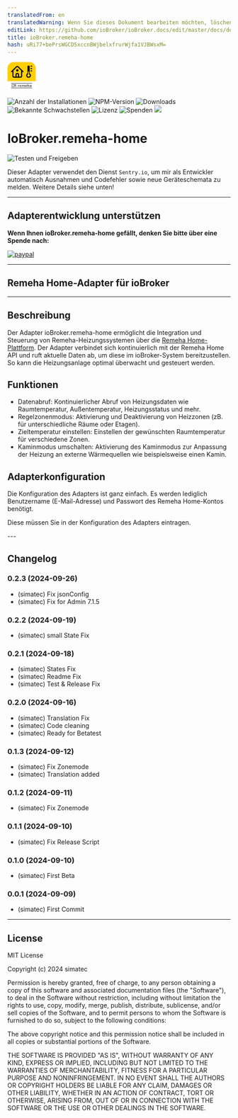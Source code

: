 ```yaml
---
translatedFrom: en
translatedWarning: Wenn Sie dieses Dokument bearbeiten möchten, löschen Sie bitte das Feld "translationsFrom". Andernfalls wird dieses Dokument automatisch erneut übersetzt
editLink: https://github.com/ioBroker/ioBroker.docs/edit/master/docs/de/adapterref/iobroker.remeha-home/README.md
title: ioBroker.remeha-home
hash: uRi77+bePrsWGCD5xccnBWjbelxfrurWjfa1VJBWsxM=
---
```

![Logo](../../../en/adapterref/iobroker.remeha-home/admin/remeha-home.png)

![Anzahl der Installationen](http://iobroker.live/badges/remeha-home-stable.svg)
![NPM-Version](http://img.shields.io/npm/v/iobroker.remeha-home.svg)
![Downloads](https://img.shields.io/npm/dm/iobroker.remeha-home.svg)
![Bekannte Schwachstellen](https://snyk.io/test/github/simatec/ioBroker.remeha-home/badge.svg)
![Lizenz](https://img.shields.io/github/license/simatec/ioBroker.remeha-home?style=flat)
![Spenden](https://img.shields.io/badge/paypal-donate%20|%20spenden-blue.svg)
![](https://img.shields.io/static/v1?label=Sponsor&message=%E2%9D%A4&logo=GitHub&color=%23fe8e86)

# IoBroker.remeha-home
![Testen und Freigeben](https://github.com/simatec/ioBroker.remeha-home/workflows/Test%20and%20Release/badge.svg)

Dieser Adapter verwendet den Dienst `Sentry.io`, um mir als Entwickler automatisch Ausnahmen und Codefehler sowie neue Geräteschemata zu melden. Weitere Details siehe unten!

---

## Adapterentwicklung unterstützen
**Wenn Ihnen ioBroker.remeha-home gefällt, denken Sie bitte über eine Spende nach:**

[![paypal](https://www.paypalobjects.com/en_US/DK/i/btn/btn_donateCC_LG.gif)](https://paypal.me/mk1676)

---

## Remeha Home-Adapter für ioBroker
---

## Beschreibung
Der Adapter ioBroker.remeha-home ermöglicht die Integration und Steuerung von Remeha-Heizungssystemen über die [Remeha Home-Plattform](https://www.remeha.de/produkte/speicher-und-zubehoer/regelungen/home-app). Der Adapter verbindet sich kontinuierlich mit der Remeha Home API und ruft aktuelle Daten ab, um diese im ioBroker-System bereitzustellen. So kann die Heizungsanlage optimal überwacht und gesteuert werden.

## Funktionen
* Datenabruf: Kontinuierlicher Abruf von Heizungsdaten wie Raumtemperatur, Außentemperatur, Heizungsstatus und mehr.
* Regelzonenmodus: Aktivierung und Deaktivierung von Heizzonen (zB. für unterschiedliche Räume oder Etagen).
* Zieltemperatur einstellen: Einstellen der gewünschten Raumtemperatur für verschiedene Zonen.
* Kaminmodus umschalten: Aktivierung des Kaminmodus zur Anpassung der Heizung an externe Wärmequellen wie beispielsweise einen Kamin.

## Adapterkonfiguration
Die Konfiguration des Adapters ist ganz einfach.
Es werden lediglich Benutzername (E-Mail-Adresse) und Passwort des Remeha Home-Kontos benötigt.

Diese müssen Sie in der Konfiguration des Adapters eintragen.

--- <!-- ### **IN ARBEIT** -->

## Changelog
### 0.2.3 (2024-09-26)
* (simatec) Fix jsonConfig
* (simatec) Fix for Admin 7.1.5

### 0.2.2 (2024-09-19)
* (simatec) small State Fix

### 0.2.1 (2024-09-18)
* (simatec) States Fix
* (simatec) Readme Fix
* (simatec) Test & Release Fix

### 0.2.0 (2024-09-16)
* (simatec) Translation Fix
* (simatec) Code cleaning
* (simatec) Ready for Betatest

### 0.1.3 (2024-09-12)
* (simatec) Fix Zonemode
* (simatec) Translation added

### 0.1.2 (2024-09-11)
* (simatec) Fix Zonemode

### 0.1.1 (2024-09-10)
* (simatec) Fix Release Script

### 0.1.0 (2024-09-10)
* (simatec) First Beta

### 0.0.1 (2024-09-09)
* (simatec) First Commit
---

## License

MIT License

Copyright (c) 2024 simatec

Permission is hereby granted, free of charge, to any person obtaining a copy
of this software and associated documentation files (the "Software"), to deal
in the Software without restriction, including without limitation the rights
to use, copy, modify, merge, publish, distribute, sublicense, and/or sell
copies of the Software, and to permit persons to whom the Software is
furnished to do so, subject to the following conditions:

The above copyright notice and this permission notice shall be included in all
copies or substantial portions of the Software.

THE SOFTWARE IS PROVIDED "AS IS", WITHOUT WARRANTY OF ANY KIND, EXPRESS OR
IMPLIED, INCLUDING BUT NOT LIMITED TO THE WARRANTIES OF MERCHANTABILITY,
FITNESS FOR A PARTICULAR PURPOSE AND NONINFRINGEMENT. IN NO EVENT SHALL THE
AUTHORS OR COPYRIGHT HOLDERS BE LIABLE FOR ANY CLAIM, DAMAGES OR OTHER
LIABILITY, WHETHER IN AN ACTION OF CONTRACT, TORT OR OTHERWISE, ARISING FROM,
OUT OF OR IN CONNECTION WITH THE SOFTWARE OR THE USE OR OTHER DEALINGS IN THE
SOFTWARE.